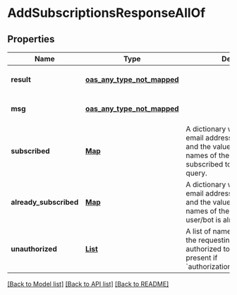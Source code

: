 # AddSubscriptionsResponseAllOf
## Properties

Name | Type | Description | Notes
------------ | ------------- | ------------- | -------------
**result** | [**oas_any_type_not_mapped**](.md) |  | [optional] [default to null]
**msg** | [**oas_any_type_not_mapped**](.md) |  | [optional] [default to null]
**subscribed** | [**Map**](array.md) | A dictionary where the key is the email address of the user/bot and the value is a list of the names of the streams that were subscribed to as a result of the query.  | [optional] [default to null]
**already\_subscribed** | [**Map**](array.md) | A dictionary where the key is the email address of the user/bot and the value is a list of the names of the streams that the user/bot is already subscribed to.  | [optional] [default to null]
**unauthorized** | [**List**](string.md) | A list of names of streams that the requesting user/bot was not authorized to subscribe to.  Only present if &#x60;authorization_errors_fatal&#x3D;false&#x60;.  | [optional] [default to null]

[[Back to Model list]](../README.md#documentation-for-models) [[Back to API list]](../README.md#documentation-for-api-endpoints) [[Back to README]](../README.md)

